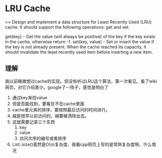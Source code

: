 # LRU Cache
==
Design and implement a data structure for Least Recently Used (LRU) cache. It should support the following operations: get and set.

get(key) - Get the value (will always be positive) of the key if the key exists in the cache, otherwise return -1.
set(key, value) - Set or insert the value if the key is not already present. When the cache reached its capacity, it should invalidate the least recently used item before inserting a new item.

## 理解
我以前略微想过cache的实现。但没有听过LRU这个算法，第一次看见。看了wiki网页，对它介绍甚少。google了一阵子，感觉是明白了
 1. 通过key来找value
 2. 但是否能找到，要看在不在cache里面
 3. cache里元素的排序，要按照最后访问的时间进行。
 4. 越是很早以前访问的，越要被清除出去。
 5. 这就需要记录三个东西
    1. key
    2. value
    3. 访问次序的编号或者排序
 6. List::size()竟然是O(n)复杂度，我看cpp网页上写的是常熟复杂度呀。什么情况